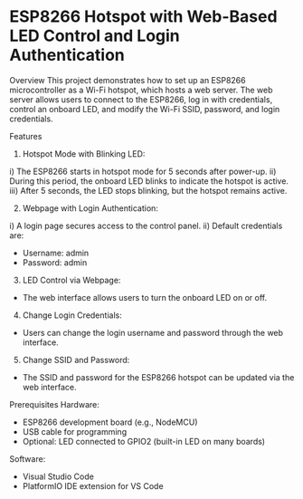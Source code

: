 # ESP8266 Hotspot with Web-Based LED Control and Login Authentication
Overview
This project demonstrates how to set up an ESP8266 microcontroller as a Wi-Fi hotspot, which hosts a web server. The web server allows users to connect to the ESP8266, log in with credentials, control an onboard LED, and modify the Wi-Fi SSID, password, and login credentials. 

Features
1. Hotspot Mode with Blinking LED:

i)   The ESP8266 starts in hotspot mode for 5 seconds after power-up.
ii)  During this period, the onboard LED blinks to indicate the hotspot is active.
iii) After 5 seconds, the LED stops blinking, but the hotspot remains active.

2. Webpage with Login Authentication:

i)  A login page secures access to the control panel.
ii) Default credentials are:
   - Username: admin
   - Password: admin
     
3. LED Control via Webpage:

 - The web interface allows users to turn the onboard LED on or off.
   
4. Change Login Credentials:

 - Users can change the login username and password through the web interface.
   
5. Change SSID and Password:

 - The SSID and password for the ESP8266 hotspot can be updated via the web interface.
   
Prerequisites
Hardware:

- ESP8266 development board (e.g., NodeMCU)
- USB cable for programming
- Optional: LED connected to GPIO2 (built-in LED on many boards)
  
Software:

- Visual Studio Code
- PlatformIO IDE extension for VS Code
